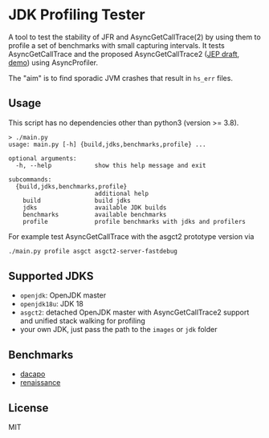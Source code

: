 JDK Profiling Tester
=========================

A tool to test the stability of JFR and AsyncGetCallTrace(2) by using them
to profile a set of benchmarks with small capturing intervals.
It tests AsyncGetCallTrace and the proposed AsyncGetCallTrace2 
([JEP draft](https://bugs.openjdk.java.net/browse/JDK-8284289), 
[demo](https://github.com/parttimenerd/asgct2-demo/)) using AsyncProfiler.

The "aim" is to find sporadic JVM crashes that result in `hs_err` files.

Usage
-----

This script has no dependencies other than python3 (version >= 3.8).

```
> ./main.py
usage: main.py [-h] {build,jdks,benchmarks,profile} ...

optional arguments:
  -h, --help            show this help message and exit

subcommands:
  {build,jdks,benchmarks,profile}
                        additional help
    build               build jdks
    jdks                available JDK builds
    benchmarks          available benchmarks
    profile             profile benchmarks with jdks and profilers
```

For example test AsyncGetCallTrace with the asgct2 prototype version via

```sh
./main.py profile asgct asgct2-server-fastdebug
```

Supported JDKS
--------------

- `openjdk`: OpenJDK master
- `openjdk18u`: JDK 18
- `asgct2`: detached OpenJDK master with AsyncGetCallTrace2 support and unified stack walking for profiling
- your own JDK, just pass the path to the `images` or `jdk` folder

Benchmarks
----------

- [dacapo](https://github.com/dacapobench/dacapobench)
- [renaissance](https://renaissance.dev/)


License
-------
MIT